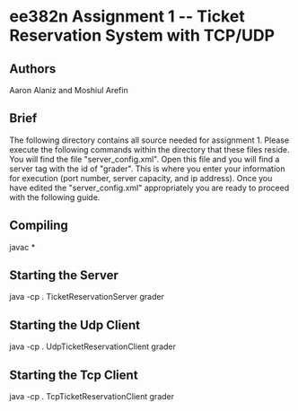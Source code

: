 ee382n Assignment 1 -- Ticket Reservation System with TCP/UDP
==============================================================

Authors
-------
Aaron Alaniz and Moshiul Arefin

Brief
-----
The following directory contains all source needed for assignment 1. Please execute the following commands within the directory that these files reside. You will find the file "server_config.xml". Open this file and you will find a server tag with the id of "grader". This is where you enter your information for execution (port number, server capacity, and ip address). Once you have edited the "server_config.xml" appropriately you are ready to proceed with the following guide.

Compiling
---------
javac *

Starting the Server
-------------------
java -cp . TicketReservationServer grader

Starting the Udp Client
-----------------------
java -cp . UdpTicketReservationClient grader

Starting the Tcp Client
-----------------------
java -cp . TcpTicketReservationClient grader